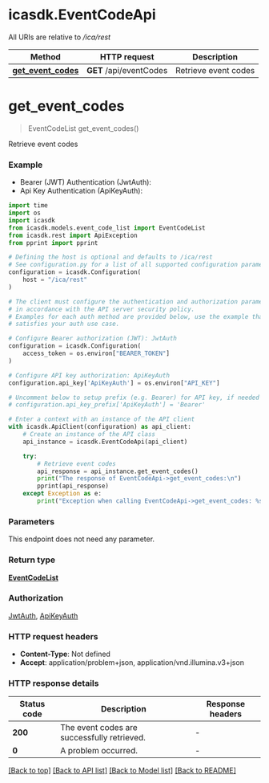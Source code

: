 # icasdk.EventCodeApi

All URIs are relative to */ica/rest*

Method | HTTP request | Description
------------- | ------------- | -------------
[**get_event_codes**](EventCodeApi.md#get_event_codes) | **GET** /api/eventCodes | Retrieve event codes


# **get_event_codes**
> EventCodeList get_event_codes()

Retrieve event codes

### Example

* Bearer (JWT) Authentication (JwtAuth):
* Api Key Authentication (ApiKeyAuth):
```python
import time
import os
import icasdk
from icasdk.models.event_code_list import EventCodeList
from icasdk.rest import ApiException
from pprint import pprint

# Defining the host is optional and defaults to /ica/rest
# See configuration.py for a list of all supported configuration parameters.
configuration = icasdk.Configuration(
    host = "/ica/rest"
)

# The client must configure the authentication and authorization parameters
# in accordance with the API server security policy.
# Examples for each auth method are provided below, use the example that
# satisfies your auth use case.

# Configure Bearer authorization (JWT): JwtAuth
configuration = icasdk.Configuration(
    access_token = os.environ["BEARER_TOKEN"]
)

# Configure API key authorization: ApiKeyAuth
configuration.api_key['ApiKeyAuth'] = os.environ["API_KEY"]

# Uncomment below to setup prefix (e.g. Bearer) for API key, if needed
# configuration.api_key_prefix['ApiKeyAuth'] = 'Bearer'

# Enter a context with an instance of the API client
with icasdk.ApiClient(configuration) as api_client:
    # Create an instance of the API class
    api_instance = icasdk.EventCodeApi(api_client)

    try:
        # Retrieve event codes
        api_response = api_instance.get_event_codes()
        print("The response of EventCodeApi->get_event_codes:\n")
        pprint(api_response)
    except Exception as e:
        print("Exception when calling EventCodeApi->get_event_codes: %s\n" % e)
```



### Parameters
This endpoint does not need any parameter.

### Return type

[**EventCodeList**](EventCodeList.md)

### Authorization

[JwtAuth](../README.md#JwtAuth), [ApiKeyAuth](../README.md#ApiKeyAuth)

### HTTP request headers

 - **Content-Type**: Not defined
 - **Accept**: application/problem+json, application/vnd.illumina.v3+json

### HTTP response details
| Status code | Description | Response headers |
|-------------|-------------|------------------|
**200** | The event codes are successfully retrieved. |  -  |
**0** | A problem occurred. |  -  |

[[Back to top]](#) [[Back to API list]](../README.md#documentation-for-api-endpoints) [[Back to Model list]](../README.md#documentation-for-models) [[Back to README]](../README.md)

